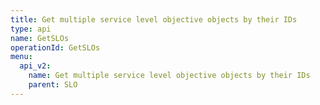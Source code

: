 ```yaml
---
title: Get multiple service level objective objects by their IDs
type: api
name: GetSLOs
operationId: GetSLOs
menu:
  api_v2:
    name: Get multiple service level objective objects by their IDs
    parent: SLO
---
```

